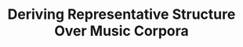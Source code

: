 ---
title: "Deriving Representative Structure Over Music Corpora"
duration: "2024.03-2025.01"
excerpt: "I introduced a unified, hierarchical meta-representation of sequence data structure called the structural temporal graph (STG), a k-partite directed acyclic graph, and applied it to symbolic music. Then, I used simulated annealing to develop a measure of structural distance between two music pieces rooted in graph isomorphism. Finally, I combined the formal guarantees of SMT solvers with nested simulated annealing over structural distances to frame and solve the dually NP-hard combinatorial optimization problem of music structure summarization as an extension of the Generalized Median Graph problem."
collection: projects
paper: https://arxiv.org/abs/2502.15849
code: https://github.com/ilanashapiro/constraints_project
slides: https://docs.google.com/presentation/d/16hWNSMnztE_oKnXoRR_6XZm5xT8-Ewi_4FO_J33ekZE/edit?usp=sharing
image: stg.png
---